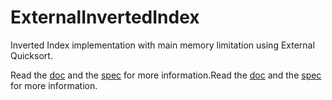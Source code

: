 # ExternalInvertedIndex

Inverted Index implementation with main memory limitation using External Quicksort.

Read the [doc](res/doc.pdf) and the [spec](res/spec.pdf) for more information.Read the [doc](res/doc.pdf) and the [spec](res/spec.pdf) for more information.

